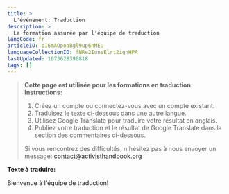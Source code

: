 ```yaml
---
title: >
  L'événement: Traduction
description: >
  La formation assurée par l'équipe de traduction
langCode: fr
articleID: pI6mAOpoaBgl9up6nMEu
languageCollectionID: fNRe2IunsElrt2ignHPA
lastUpdated: 1673628396818
tags: []
---
```


> **Cette page est utilisée pour les formations en traduction. Instructions:**
> 
> 1.  Créez un compte ou connectez-vous avec un compte existant.
> 2.  Traduisez le texte ci-dessous dans une autre langue.
> 3.  Utilisez Google Translate pour traduire votre résultat en anglais.
> 4.  Publiez votre traduction et le résultat de Google Translate dans la section des commentaires ci-dessous.
> 
> Si vous rencontrez des difficultés, n'hésitez pas à nous envoyer un message: contact@activisthandbook.org

**Texte à traduire:**

Bienvenue à l'équipe de traduction!